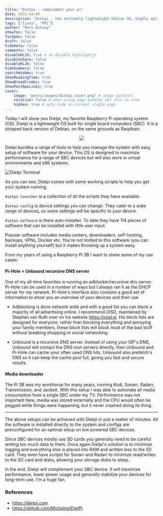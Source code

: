 ```yaml
---
title: "Dietpi - complement your pi"
date: 2022-04-04
description: "Dietpi - the extremely lightweight Debian OS, highly optimized for minimal CPU and RAM resource usage, ensuring your SBC always runs at its maximum potential."
tags: ["linux", "RPi"]
author: "Mark Antony"
showToc: false
TocOpen: false
draft: false
hidemeta: false
comments: false
disableHLJS: true # to disable highlightjs
disableShare: false
disableHLJS: false
hideSummary: false
searchHidden: true
ShowReadingTime: true
ShowBreadCrumbs: true
ShowPostNavLinks: true
cover:
    image: "posts/images/dietpi.cover.png" # image path/url
    relative: false # when using page bundles set this to true
    hidden: true # only hide on current single page
---
```


Today I will show you Dietpi, my favorite Raspberry Pi operating system (OS). Dietpi is a lightweight OS built for single board computers (SBC). It is a stripped back version of Debian, on the same grounds as Raspbian.

<p align="center">
<img src="../images/dietpi.logo.png" />
</p>

Dietpi bundles a range of tools to help you manage the system with easy setup of software for your device. This OS is designed to maximize performance for a range of SBC devices but will also work in virtual environments and x86 systems.

![Dietpi Terminal](../images/dietpi.terminal.png)

As you can see, Dietpi comes with some working scripts to help you get your system running.

```dietpi-launcher``` is a collection of all the scripts they have available.

```dietpi-config``` is device settings you can change. They cater to a wide range of devices, so some settings will be specific to your device.

```dietpi-software``` is there auto-installer. To date they have 114 pieces of software that can be installed with little user input.

Popular software includes media centers, downloaders, self-hosting, backups, VPNs, Docker etc. You're not limited to this software (you can install anything yourself) but it makes throwing up a system easy.

From my years of using a Raspberry Pi 3B I want to share some of my use cases:

#### Pi-Hole + Unbound recursive DNS server
One of my all-time favorites is running an adblocker/recursive dns server. Pi-Hole can be used in a number of ways but I always ran it as the DHCP server for my network. Pi-Hole's interface also contains a good set of information to show you an overview of your devices and their use.

+ Adblocking is done network wide and with a good list you can block a majority of all advertising online. I recommend OISD, maintained by Stephan van Ruth over on his website https://oisd.nl. His block lists are designed for everyone, rather than blocking everything and annoying your family members, these block lists will block most of the bad stuff without breaking shopping or social networking.

+ Unbound is a recursive DNS server. Instead of using your ISP's DNS, Unbound will contact the DNS root servers directly, then Unbound and Pi-Hole can cache your often used DNS hits. Unbound also prefetch's DNS so it can keep the cache pool full, giving you fast and secure results.


#### Media downloader
The Pi 3B was my workhorse for many years, running Kodi, Sonarr, Radarr, Transmission, and Jackett. With this setup I was able to automate all media consumption from a single SBC under my TV. Performance was not important here, media was stored externally and the CPU would often be pegged while things were happening, but it never crashed doing its thing. 

---
The above setups can be achieved with Dietpi in just a matter of minutes. All the software is installed directly to the system and configs are preconfigured for an optimal setup on low powered SBC devices.

Since SBC devices mostly use SD cards you generally need to be careful writing too much data to them. Once again Dietpi's solution is to minimize logging and everything else is placed into RAM and written less to the SD card. They even have scripts for Sonarr and Radarr to minimize read/writes to the SD card and disks, allowing your storage disks to sleep.

In the end, Dietpi will complement your SBC device. It will maximize performance, lower power usage and generally stabilize your devices for long-term use. I'm a huge fan.

### References

* <https://dietpi.com>
* <https://github.com/MichaIng/DietPi>